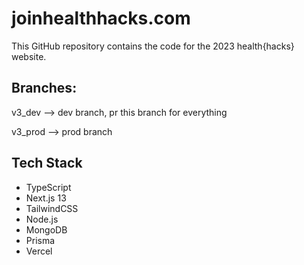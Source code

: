 # joinhealthhacks.com

This GitHub repository contains the code for the 2023 health{hacks} website.

## Branches:

v3_dev --> dev branch, pr this branch for everything

v3_prod --> prod branch

## Tech Stack

- TypeScript
- Next.js 13
- TailwindCSS
- Node.js
- MongoDB
- Prisma
- Vercel
